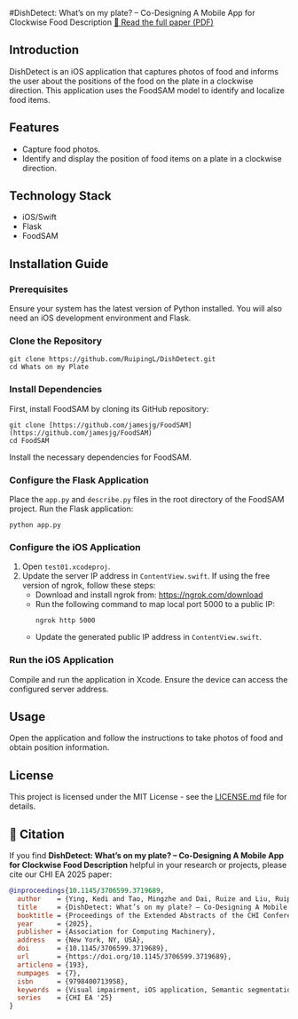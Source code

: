 #DishDetect: What’s on my plate? – Co-Designing A Mobile App for Clockwise Food Description
[📄 Read the full paper (PDF)](https://dl.acm.org/doi/full/10.1145/3706599.3719689)
## Introduction

DishDetect is an iOS application that captures photos of food and informs the user about the positions of the food on the plate in a clockwise direction. This application uses the FoodSAM model to identify and localize food items.

## Features

- Capture food photos.
- Identify and display the position of food items on a plate in a clockwise direction.

## Technology Stack

- iOS/Swift
- Flask
- FoodSAM

## Installation Guide

### Prerequisites

Ensure your system has the latest version of Python installed. You will also need an iOS development environment and Flask.

### Clone the Repository

```
git clone https://github.com/RuipingL/DishDetect.git
cd Whats on my Plate
```

### Install Dependencies

First, install FoodSAM by cloning its GitHub repository:

```
git clone [https://github.com/jamesjg/FoodSAM](https://github.com/jamesjg/FoodSAM)
cd FoodSAM
```

Install the necessary dependencies for FoodSAM.

### Configure the Flask Application

Place the `app.py` and `describe.py` files in the root directory of the FoodSAM project.
Run the Flask application:

```
python app.py
```

### Configure the iOS Application

1. Open `test01.xcodeproj`.
2. Update the server IP address in `ContentView.swift`. If using the free version of ngrok, follow these steps:
   - Download and install ngrok from: https://ngrok.com/download
   - Run the following command to map local port 5000 to a public IP:
     ```
     ngrok http 5000
     ```
   - Update the generated public IP address in `ContentView.swift`.

### Run the iOS Application

Compile and run the application in Xcode. Ensure the device can access the configured server address.

## Usage

Open the application and follow the instructions to take photos of food and obtain position information.


## License

This project is licensed under the MIT License - see the [LICENSE.md](LICENSE) file for details.

## 📖 Citation

If you find **DishDetect: What’s on my plate? – Co-Designing A Mobile App for Clockwise Food Description** helpful in your research or projects, please cite our CHI EA 2025 paper:

```bibtex
@inproceedings{10.1145/3706599.3719689,
  author    = {Ying, Kedi and Tao, Mingzhe and Dai, Ruize and Liu, Ruiping and M\"{u}ller, Karin and Jaworek, Gerhard and Zhang, Jiaming and Stiefelhagen, Rainer},
  title     = {DishDetect: What’s on my plate? – Co-Designing A Mobile App for Clockwise Food Description},
  booktitle = {Proceedings of the Extended Abstracts of the CHI Conference on Human Factors in Computing Systems},
  year      = {2025},
  publisher = {Association for Computing Machinery},
  address   = {New York, NY, USA},
  doi       = {10.1145/3706599.3719689},
  url       = {https://doi.org/10.1145/3706599.3719689},
  articleno = {193},
  numpages  = {7},
  isbn      = {9798400713958},
  keywords  = {Visual impairment, iOS application, Semantic segmentation, Food classification},
  series    = {CHI EA '25}
}
